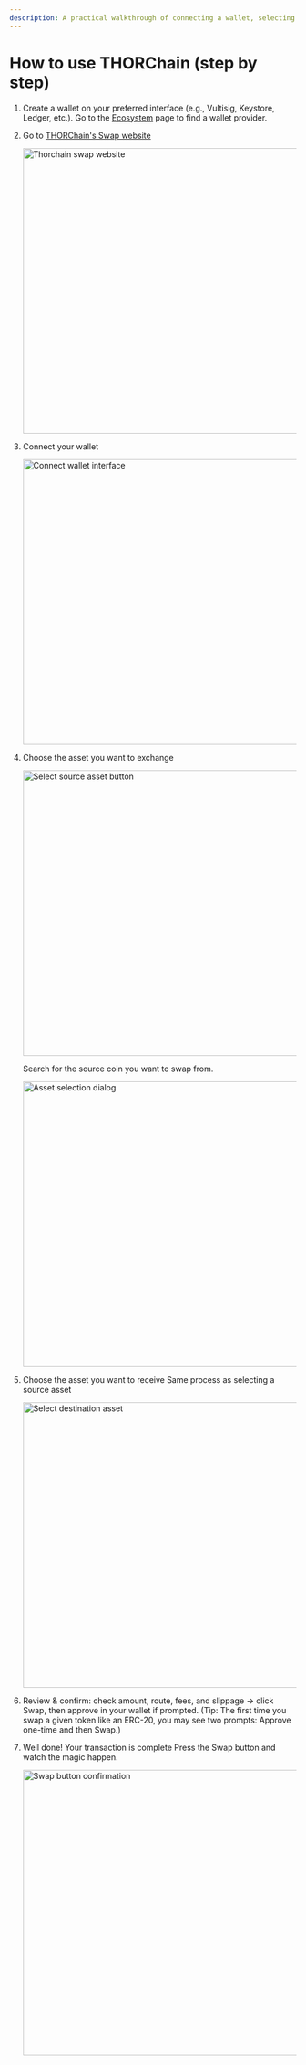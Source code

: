 ```yaml
---
description: A practical walkthrough of connecting a wallet, selecting assets, executing swaps, and accessing supported networks
---
```


# How to use THORChain (step by step)

1. Create a wallet on your preferred interface (e.g., Vultisig, Keystore, Ledger, etc.).
    Go to the [Ecosystem](./ecosystem.md#integrated-wallets-and-exchanges) page to find a wallet provider.

2. Go to [THORChain's Swap website](https://swap.thorchain.org/)

    <!-- trunk-ignore(markdownlint/MD033) -->
    <img src=".gitbook/assets/swap.thorchain-screenshot.png" alt="Thorchain swap website" width="500" />

1. Connect your wallet
   <!-- trunk-ignore(markdownlint/MD033) -->
   <img src=".gitbook/assets/swap.thorchain-connect-wallet.png" alt="Connect wallet interface" width="500" />

4. Choose the asset you want to exchange

   <!-- trunk-ignore(markdownlint/MD033) -->
   <img src=".gitbook/assets/swap.thorchain-select-soure-asset.png" alt="Select source asset button" width="500" />

   Search for the source coin you want to swap from.

   <!-- trunk-ignore(markdownlint/MD033) -->
   <img src=".gitbook/assets/swap.thorchain-select-coin-dialog.png" alt="Asset selection dialog" width="500" />

5. Choose the asset you want to receive
   Same process as selecting a source asset

   <!-- trunk-ignore(markdownlint/MD033) -->
   <img src=".gitbook/assets/swap.thorchain-select-destination-asset.png" alt="Select destination asset" width="500" />

6. Review & confirm: check amount, route, fees, and slippage → click Swap, then approve in your wallet if prompted. (Tip: The first time you swap a given token like an ERC-20, you may see two prompts: Approve one-time and then Swap.)

7. Well done! Your transaction is complete
   Press the Swap button and watch the magic happen.
   <!-- trunk-ignore(markdownlint/MD033) -->
   <img src=".gitbook/assets/swap.thorchain-swap-button.png" alt="Swap button confirmation" width="500" />

